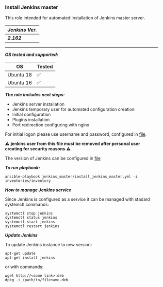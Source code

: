 ### Install Jenkins master

This role intended for automated installation of Jenkins master server.

| ***Jenkins Ver.***|
|---|
| ***2.162***  | 

-----------

***OS tested and supported:***

| OS   | Tested  |
|---|---|
| Ubuntu 18  |  :white_check_mark: |
| Ubuntu 16  |  :white_check_mark: | 




***The role includes next steps:***

- Jenkins server installation
- Jenkins temporary user for automated configuration creation
- Initial configuration
- Plugins installation
- Port redirection configuring with nginx

For initial logon please use username and password, configured in [file](https://stash.playtika.com/projects/JB/repos/jenkins_automation/browse/jenkins_master/roles/jenkins_master/defaults/main.yml?at=wip_develop).

:warning: **jenkins user from this file must be removed after personal user creating for security reasons** :warning: 

The version of Jenkins can be configured in [file](https://stash.playtika.com/projects/JB/repos/jenkins_automation/browse/jenkins_master/roles/jenkins_master/vars/main.yml?at=refs%2Fheads%2Fwip_develop)

***To run playbook:***
```
ansible-playbook jenkins_master/install_jenkins_master.yml -i inventories/inventory
```

***How to manage Jenkins service***

Since Jenkins is configured as a service it can be managed with stadard systemctl commands:
```
systemctl stop jenkins
systemctl status jenkins
systemctl start jenkins
systemctl restart jenkins
```

***Update Jenkins***

To update Jenkins instance to new version:
```
apt-get update
apt-get install jenkins
```
or with commands:
```
wget http://<some link>.deb
dpkg -i /path/to/filename.deb
```



